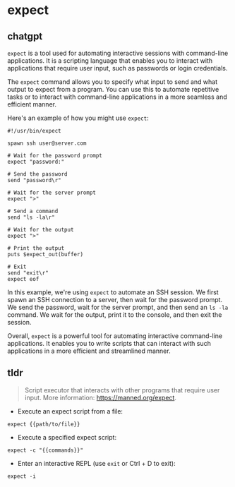 # expect 
## chatgpt 
`expect` is a tool used for automating interactive sessions with command-line applications. It is a scripting language that enables you to interact with applications that require user input, such as passwords or login credentials.

The `expect` command allows you to specify what input to send and what output to expect from a program. You can use this to automate repetitive tasks or to interact with command-line applications in a more seamless and efficient manner.

Here's an example of how you might use `expect`:

```
#!/usr/bin/expect

spawn ssh user@server.com

# Wait for the password prompt
expect "password:"

# Send the password
send "password\r"

# Wait for the server prompt
expect ">"

# Send a command
send "ls -la\r"

# Wait for the output
expect ">"

# Print the output
puts $expect_out(buffer)

# Exit
send "exit\r"
expect eof
```

In this example, we're using `expect` to automate an SSH session. We first spawn an SSH connection to a server, then wait for the password prompt. We send the password, wait for the server prompt, and then send an `ls -la` command. We wait for the output, print it to the console, and then exit the session.

Overall, `expect` is a powerful tool for automating interactive command-line applications. It enables you to write scripts that can interact with such applications in a more efficient and streamlined manner. 

## tldr 
 
> Script executor that interacts with other programs that require user input.
> More information: <https://manned.org/expect>.

- Execute an expect script from a file:

`expect {{path/to/file}}`

- Execute a specified expect script:

`expect -c "{{commands}}"`

- Enter an interactive REPL (use `exit` or Ctrl + D to exit):

`expect -i`
